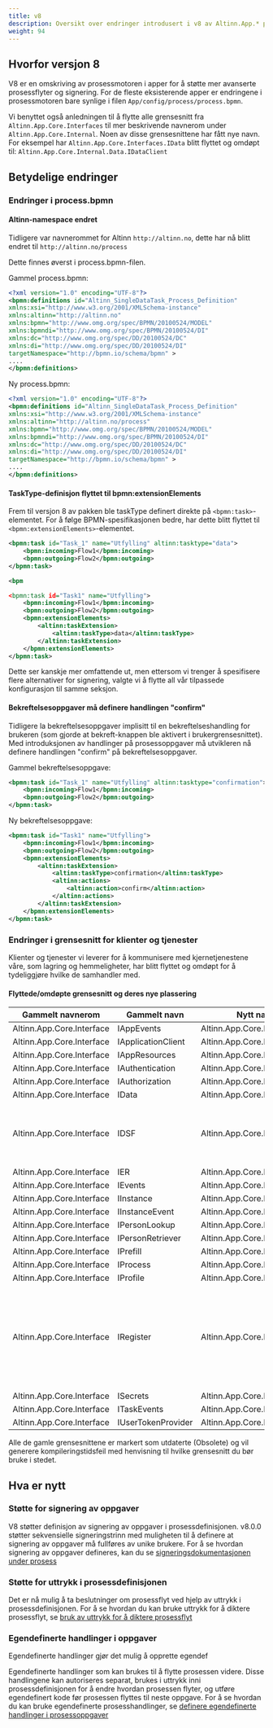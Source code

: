 ```yaml
---
title: v8
description: Oversikt over endringer introdusert i v8 av Altinn.App.* pakkene og applikasjonsmalen.
weight: 94
---
```


## Hvorfor versjon 8
V8 er en omskriving av prosessmotoren i apper for å støtte mer avanserte prosessflyter og signering.
For de fleste eksisterende apper er endringene i prosessmotoren bare synlige i filen `App/config/process/process.bpmn`.

Vi benyttet også anledningen til å flytte alle grensesnitt fra `Altinn.App.Core.Interfaces` til mer beskrivende navnerom under `Altinn.App.Core.Internal`.
Noen av disse grensesnittene har fått nye navn. For eksempel har `Altinn.App.Core.Interfaces.IData` blitt flyttet og omdøpt til: `Altinn.App.Core.Internal.Data.IDataClient`

## Betydelige endringer

### Endringer i process.bpmn

#### Altinn-namespace endret
Tidligere var navnerommet for Altinn `http://altinn.no`, dette har nå blitt endret til `http://altinn.no/process`

Dette finnes øverst i process.bpmn-filen.

Gammel process.bpmn:
```xml {hl_lines=[4]}
<?xml version="1.0" encoding="UTF-8"?>
<bpmn:definitions id="Altinn_SingleDataTask_Process_Definition"
xmlns:xsi="http://www.w3.org/2001/XMLSchema-instance"
xmlns:altinn="http://altinn.no"
xmlns:bpmn="http://www.omg.org/spec/BPMN/20100524/MODEL"
xmlns:bpmndi="http://www.omg.org/spec/BPMN/20100524/DI"
xmlns:dc="http://www.omg.org/spec/DD/20100524/DC"
xmlns:di="http://www.omg.org/spec/DD/20100524/DI"
targetNamespace="http://bpmn.io/schema/bpmn" >
....
</bpmn:definitions>
```

Ny process.bpmn:
```xml {hl_lines=[4]}
<?xml version="1.0" encoding="UTF-8"?>
<bpmn:definitions id="Altinn_SingleDataTask_Process_Definition"
xmlns:xsi="http://www.w3.org/2001/XMLSchema-instance"
xmlns:altinn="http://altinn.no/process"
xmlns:bpmn="http://www.omg.org/spec/BPMN/20100524/MODEL"
xmlns:bpmndi="http://www.omg.org/spec/BPMN/20100524/DI"
xmlns:dc="http://www.omg.org/spec/DD/20100524/DC"
xmlns:di="http://www.omg.org/spec/DD/20100524/DI"
targetNamespace="http://bpmn.io/schema/bpmn" >
....
</bpmn:definitions>
```

#### TaskType-definisjon flyttet til bpmn:extensionElements
Frem til versjon 8 av pakken ble taskType definert direkte på `<bpmn:task>`-elementet.
For å følge BPMN-spesifikasjonen bedre, har dette blitt flyttet til `<bpmn:extensionElements>`-elementet.

```xml {hl_lines=[1]}
<bpmn:task id="Task_1" name="Utfylling" altinn:tasktype="data">
    <bpmn:incoming>Flow1</bpmn:incoming>
    <bpmn:outgoing>Flow2</bpmn:outgoing>
</bpmn:task>
```

```xml {hl_lines=["4-8"]}
<bpm

<bpmn:task id="Task1" name="Utfylling">
    <bpmn:incoming>Flow1</bpmn:incoming>
    <bpmn:outgoing>Flow2</bpmn:outgoing>
    <bpmn:extensionElements>
        <altinn:taskExtension>
            <altinn:taskType>data</altinn:taskType>
        </altinn:taskExtension>
    </bpmn:extensionElements>
</bpmn:task>
```

Dette ser kanskje mer omfattende ut, men ettersom vi trenger å spesifisere flere alternativer for signering, valgte vi å flytte all vår tilpassede konfigurasjon til samme seksjon.

#### Bekreftelsesoppgaver må definere handlingen "confirm"
Tidligere la bekreftelsesoppgaver implisitt til en bekreftelseshandling for brukeren (som gjorde at bekreft-knappen ble aktivert i brukergrensesnittet).
Med introduksjonen av handlinger på prosessoppgaver må utvikleren nå definere handlingen "confirm" på bekreftelsesoppgaver.

Gammel bekreftelsesoppgave:
```xml
<bpmn:task id="Task_1" name="Utfylling" altinn:tasktype="confirmation">
    <bpmn:incoming>Flow1</bpmn:incoming>
    <bpmn:outgoing>Flow2</bpmn:outgoing>
</bpmn:task>
```

Ny bekreftelsesoppgave:
```xml
<bpmn:task id="Task1" name="Utfylling">
    <bpmn:incoming>Flow1</bpmn:incoming>
    <bpmn:outgoing>Flow2</bpmn:outgoing>
    <bpmn:extensionElements>
        <altinn:taskExtension>
            <altinn:taskType>confirmation</altinn:taskType>
            <altinn:actions>
                <altinn:action>confirm</altinn:action>
            </altinn:actions>
        </altinn:taskExtension>
    </bpmn:extensionElements>
</bpmn:task>
```

### Endringer i grensesnitt for klienter og tjenester
Klienter og tjenester vi leverer for å kommunisere med kjernetjenestene våre, som lagring og hemmeligheter, har blitt flyttet og omdøpt for å tydeliggjøre hvilke de samhandler med.

#### Flyttede/omdøpte grensesnitt og deres nye plassering

| Gammelt navnerom          | Gammelt navn          | Nytt navnerom                       | Nytt navn             | Merknader |
| ------------------------- | ------------------    | ----------------------------------   | --------------------- | --------- |
| Altinn.App.Core.Interface | IAppEvents            | Altinn.App.Core.Internal.App         | IAppEvents            | |
| Altinn.App.Core.Interface | IApplicationClient    | Altinn.App.Core.Internal.App         | IApplicationClient    | |
| Altinn.App.Core.Interface | IAppResources         | Altinn.App.Core.Internal.App         | IAppResources         | |
| Altinn.App.Core.Interface | IAuthentication       | Altinn.App.Core.Internal.Auth        | IAuthenticationClient | |
| Altinn.App.Core.Interface | IAuthorization        | Altinn.App.Core.Internal.Auth        | IAuthorizationClient  | |
| Altinn.App.Core.Interface | IData                 | Altinn.App.Core.Internal.Data        | IDataClient           | |
| Altinn.App.Core.Interface | IDSF                  | Altinn.App.Core.Internal.Registers   | IPersonClient         | Dette grensesnittet er forskjellig da oppstrøms-API-en har endret seg og krever flere parametere |
| Altinn.App.Core.Interface | IER                   | Altinn.App.Core.Internal.Registers   | IOrganizationClient   | |
| Altinn.App.Core.Interface | IEvents               | Altinn.App.Core.Internal.Events      | IEventsClient         | |
| Altinn.App.Core.Interface | IInstance             | Altinn.App.Core.Internal.Instances   | IInstanceClient       | |
| Altinn.App.Core.Interface | IInstanceEvent        | Altinn.App.Core.Internal.Instances   | IInstanceEventClient  | |
| Altinn.App.Core.Interface | IPersonLookup         | Altinn.App.Core.Internal.Registers   | IPersonClient         | |
| Altinn.App.Core.Interface | IPersonRetriever      | Altinn.App.Core.Internal.Registers   | IPersonClient         | |
| Altinn.App.Core.Interface | IPrefill              | Altinn.App.Core.Internal.Prefill     | IPrefill              | |
| Altinn.App.Core.Interface | IProcess              | Altinn.App.Core.Internal.Process     | IProcessClient        | |
| Altinn.App.Core.Interface | IProfile              | Altinn.App.Core.Internal.Profile     | IProfileClient        | |
| Altinn.App.Core.Interface | IRegister             | Altinn.App.Core.Internal.Registers   | IAltinnPartyClient    | Hvis du tidligere brukte IRegister.ER for å utføre oppslag av organisasjoner, bør du direkte injisere IOrganizationClient for disse bruksområdene |
| Altinn.App.Core.Interface | ISecrets              | Altinn.App.Core.Internal.Secrets     | ISecretsClient        | |
| Altinn.App.Core.Interface | ITaskEvents           | Altinn.App.Core.Internal.Process     | ITaskEvents           | |
| Altinn.App.Core.Interface | IUserTokenProvider    | Altinn.App.Core.Internal.Auth        | IUserTokenProvider    | |

Alle de gamle grensesnittene er markert som utdaterte (Obsolete) og vil generere kompileringstidsfeil med henvisning til hvilke grensesnitt du bør bruke i stedet.

## Hva er nytt

### Støtte for signering av oppgaver
V8 støtter definisjon av signering av oppgaver i prosessdefinisjonen.
v8.0.0 støtter sekvensielle signeringstrinn med muligheten til å definere at signering av oppgaver må fullføres av unike brukere.
For å se hvordan signering av oppgaver defineres, kan du se [signeringsdokumentasjonen under prosess]()

### Støtte for uttrykk i prosessdefinisjonen
Det er nå mulig å ta beslutninger om prosessflyt ved hjelp av uttrykk i prosessdefinisjonen.
For å se hvordan du kan bruke uttrykk for å diktere prosessflyt, se [bruk av uttrykk for å diktere prosessflyt]() 

### Egendefinerte handlinger i oppgaver
Egendefinerte handlinger gjør det mulig å opprette egendef

Egendefinerte handlinger som kan brukes til å flytte prosessen videre. Disse handlingene kan autoriseres separat, brukes i uttrykk inni prosessdefinisjonen for å endre hvordan prosessen flyter, og utføre egendefinert kode før prosessen flyttes til neste oppgave.
For å se hvordan du kan bruke egendefinerte prosesshandlinger, se [definere egendefinerte handlinger i prosessoppgaver]()
